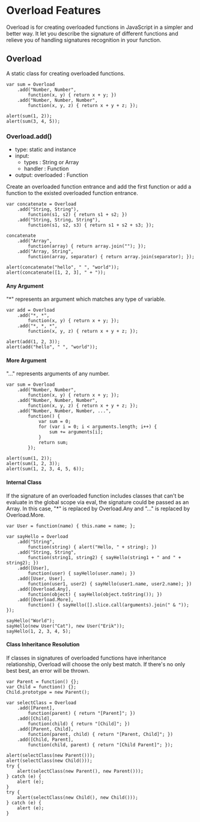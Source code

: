 # Overload Features

Overload is for creating overloaded functions in JavaScript in a simpler and better way. It let you describe the signature of different functions and relieve you of handling signatures recognition in your function.

## Overload

A static class for creating overloaded functions.

	var sum = Overload
		.add("Number, Number",
			function(x, y) { return x + y; })
		.add("Number, Number, Number",
			function(x, y, z) { return x + y + z; });
	
	alert(sum(1, 2));
	alert(sum(3, 4, 5));

### Overload.add()

* type: static and instance
* input:
	* types : String or Array
	* handler : Function
* output: overloaded : Function

Create an overloaded function entrance and add the first function or add a function to the existed overloaded function entrance.

	var concatenate = Overload
		.add("String, String"),
			function(s1, s2) { return s1 + s2; })
		.add("String, String, String"),
			function(s1, s2, s3) { return s1 + s2 + s3; });
	
	concatenate
		.add("Array",
			function(array) { return array.join(""); });
		.add("Array, String",
			function(array, separator) { return array.join(separator); });
	
	alert(concatenate("hello", " ", "world"));
	alert(concatenate([1, 2, 3], " + "));

#### Any Argument

"*" represents an argument which matches any type of variable.

	var add = Overload
		.add("*, *",
			function(x, y) { return x + y; });
		.add("*, *, *",
			function(x, y, z) { return x + y + z; });
	
	alert(add(1, 2, 3));
	alert(add("hello", " ", "world"));

#### More Argument

"..." represents arguments of any number.

	var sum = Overload
		.add("Number, Number",
			function(x, y) { return x + y; });
		.add("Number, Number, Number",
			function(x, y, z) { return x + y + z; });
		.add("Number, Number, Number, ...",
			function() {
				var sum = 0;
				for (var i = 0; i < arguments.length; i++) {
					sum += arguments[i];
				}
				return sum;
			});
	
	alert(sum(1, 2));
	alert(sum(1, 2, 3));
	alert(sum(1, 2, 3, 4, 5, 6));

#### Internal Class

If the signature of an overloaded function includes classes that can't be evaluate in the global scope via eval, the signature could be passed as an Array. In this case, "*" is replaced by Overload.Any and "..." is replaced by Overload.More.

	var User = function(name) { this.name = name; };
	
	var sayHello = Overload
		.add("String",
			function(string) { alert("Hello, " + string); }) 
		.add("String, String",
			function(string1, string2) { sayHello(string1 + " and " + string2); }) 
		.add([User],
			function(user) { sayHello(user.name); })
		.add([User, User],
			function(user1, user2) { sayHello(user1.name, user2.name); })
		.add([Overload.Any],
			function(object) { sayHello(object.toString()); })
		.add([Overload.More],
			function() { sayHello([].slice.call(arguments).join(" & ")); });
	
	sayHello("World");
	sayHello(new User("Cat"), new User("Erik"));
	sayHello(1, 2, 3, 4, 5);

#### Class Inheritance Resolution

If classes in signatures of overloaded functions have inheritance relationship, Overload will choose the only best match. If there's no only best best, an error will be thrown.

	var Parent = function() {};
	var Child = function() {};
	Child.prototype = new Parent();
	
	var selectClass = Overload
		.add([Parent],
			function(parent) { return "[Parent]"; })
		.add([Child],
			function(child) { return "[Child]"; })
		.add([Parent, Child],
			function(parent, child) { return "[Parent, Child]"; })
		.add([Child, Parent],
			function(child, parent) { return "[Child Parent]"; });
	
	alert(selectClass(new Parent()));
	alert(selectClass(new Child()));
	try {
		alert(selectClass(new Parent(), new Parent()));
	} catch (e) {
		alert (e);
	}
	try {
		alert(selectClass(new Child(), new Child()));
	} catch (e) {
		alert (e);
	}
